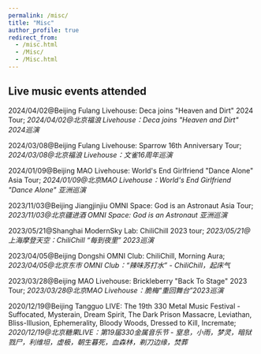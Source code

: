 ```yaml
---
permalink: /misc/
title: "Misc"
author_profile: true
redirect_from:
  - /misc.html
  - /Misc/
  - /Misc.html
---
```


## Live music events attended

2024/04/02@Beijing Fulang Livehouse: Deca joins "Heaven and Dirt" 2024 Tour;
*2024/04/02@北京福浪 Livehouse：Deca joins "Heaven and Dirt" 2024巡演*

2024/03/08@Beijing Fulang Livehouse: Sparrow 16th Anniversary Tour;
*2024/03/08@北京福浪 Livehouse：文雀16周年巡演*

2024/01/09@Beijing MAO Livehouse: World's End Girlfriend "Dance Alone" Asia Tour;
*2024/01/09@北京MAO Livehouse：World's End Girlfriend "Dance Alone" 亚洲巡演*

2023/11/03@Beijing Jiangjinjiu OMNI Space: God is an Astronaut Asia Tour;
*2023/11/03@北京疆进酒 OMNI Space: God is an Astronaut 亚洲巡演*

2023/05/21@Shanghai ModernSky Lab: ChiliChill 2023 tour;
*2023/05/21@上海摩登天空：ChiliChill “每到夜里” 2023巡演*

2023/04/05@Beijing Dongshi OMNI Club: ChiliChill, Morning Aura;
*2023/04/05@北京东市 OMNI Club：“辣味苏打水” - ChiliChill，起床气*

2023/03/28@Beijing MAO Livehouse: Brickleberry "Back To Stage" 2023 Tour;
*2023/03/28@北京MAO Livehouse：脆梅“重回舞台”2023巡演*

2020/12/19@Beijing Tangguo LIVE: The 19th 330 Metal Music Festival - Suffocated, Mysterain, Dream Spirit, The Dark Prison Massacre, Leviathan, Bliss-Illusion, Ephemerality, Bloody Woods, Dressed to Kill, Incremate;
*2020/12/19@北京糖果LIVE：第19届330金属音乐节 - 窒息，小雨，梦灵，暗狱戮尸，利维坦，虚极，朝生暮死，血森林，剃刀边缘，焚葬*
